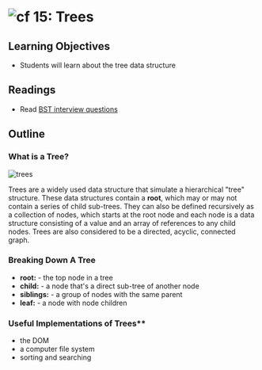 ![cf](http://i.imgur.com/7v5ASc8.png) 15: Trees
===

## Learning Objectives
* Students will learn about the tree data structure

## Readings
* Read [BST interview questions](https://khan4019.github.io/front-end-Interview-Questions/bst.html)

## Outline

### What is a Tree?
![trees](https://s3-us-west-2.amazonaws.com/s.cdpn.io/154088/Screen%20Shot%202017-03-30%20at%204.47.30%20PM.png)

Trees are a widely used data structure that simulate a hierarchical "tree" structure. These data structures contain a **root**, which may or may not contain a series of child sub-trees. They can also be defined recursively as a collection of nodes, which starts at the root node and each node is a data structure consisting of a value and an array of references to any child nodes. Trees are also considered to be a directed, acyclic, connected graph.

### Breaking Down A Tree
  * **root:** - the top node in a tree
  * **child:** - a node that's a direct sub-tree of another node
  * **siblings:** - a group of nodes with the same parent
  * **leaf:** - a node with node children

### Useful Implementations of Trees**
  * the DOM
  * a computer file system
  * sorting and searching
